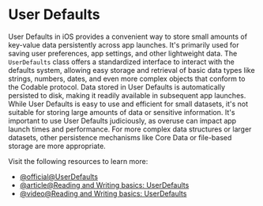 # User Defaults

User Defaults in iOS provides a convenient way to store small amounts of key-value data persistently across app launches. It's primarily used for saving user preferences, app settings, and other lightweight data. The `UserDefaults` class offers a standardized interface to interact with the defaults system, allowing easy storage and retrieval of basic data types like strings, numbers, dates, and even more complex objects that conform to the Codable protocol. Data stored in User Defaults is automatically persisted to disk, making it readily available in subsequent app launches. While User Defaults is easy to use and efficient for small datasets, it's not suitable for storing large amounts of data or sensitive information. It's important to use User Defaults judiciously, as overuse can impact app launch times and performance. For more complex data structures or larger datasets, other persistence mechanisms like Core Data or file-based storage are more appropriate.

Visit the following resources to learn more:

- [@official@UserDefaults](https://developer.apple.com/documentation/foundation/userdefaults)
- [@article@Reading and Writing basics: UserDefaults](https://www.hackingwithswift.com/read/12/2/reading-and-writing-basics-userdefaults)
- [@video@Reading and Writing basics: UserDefaults](https://www.youtube.com/watch?v=WHKLXI8baJk&t=1s)